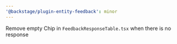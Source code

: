 ```yaml
---
'@backstage/plugin-entity-feedback': minor
---
```


<!-- @backstage/plugin-entity-feedback -->

Remove empty Chip in `FeedbackResponseTable.tsx` when there is no response
